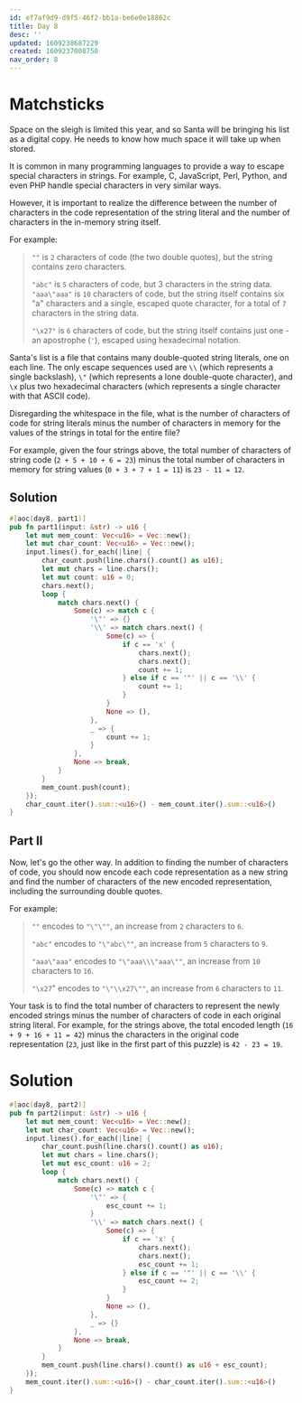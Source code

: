 ```yaml
---
id: ef7af9d9-d9f5-46f2-bb1a-be6e0e18862c
title: Day 8
desc: ''
updated: 1609238687229
created: 1609237008750
nav_order: 8
---
```


# Matchsticks

Space on the sleigh is limited this year, and so Santa will be bringing his list as a digital copy. He needs to know how much space it will take up when stored.

It is common in many programming languages to provide a way to escape special characters in strings. For example, C, JavaScript, Perl, Python, and even PHP handle special characters in very similar ways.

However, it is important to realize the difference between the number of characters in the code representation of the string literal and the number of characters in the in-memory string itself.

For example:

>`""` is `2` characters of code (the two double quotes), but the string contains zero characters.
>
>`"abc"` is `5` characters of code, but 3 characters in the string data.
`"aaa\"aaa"` is `10` characters of code, but the string itself contains six "a" characters and a single, escaped quote character, for a total of `7` characters in the string data.
>
>`"\x27"` is `6` characters of code, but the string itself contains just one - an apostrophe (`'`), escaped using hexadecimal notation.

Santa's list is a file that contains many double-quoted string literals, one on each line. The only escape sequences used are `\\` (which represents a single backslash), `\"` (which represents a lone double-quote character), and `\x` plus two hexadecimal characters (which represents a single character with that ASCII code).

Disregarding the whitespace in the file, what is the number of characters of code for string literals minus the number of characters in memory for the values of the strings in total for the entire file?

For example, given the four strings above, the total number of characters of string code (`2 + 5 + 10 + 6 = 23`) minus the total number of characters in memory for string values (`0 + 3 + 7 + 1 = 11`) is `23 - 11 = 12`.

## Solution
```rust
#[aoc(day8, part1)]
pub fn part1(input: &str) -> u16 {
    let mut mem_count: Vec<u16> = Vec::new();
    let mut char_count: Vec<u16> = Vec::new();
    input.lines().for_each(|line| {
        char_count.push(line.chars().count() as u16);
        let mut chars = line.chars();
        let mut count: u16 = 0;
        chars.next();
        loop {
            match chars.next() {
                Some(c) => match c {
                    '\"' => {}
                    '\\' => match chars.next() {
                        Some(c) => {
                            if c == 'x' {
                                chars.next();
                                chars.next();
                                count += 1;
                            } else if c == '"' || c == '\\' {
                                count += 1;
                            }
                        }
                        None => (),
                    },
                    _ => {
                        count += 1;
                    }
                },
                None => break,
            }
        }
        mem_count.push(count);
    });
    char_count.iter().sum::<u16>() - mem_count.iter().sum::<u16>()
}
```

## Part II

Now, let's go the other way. In addition to finding the number of characters of code, you should now encode each code representation as a new string and find the number of characters of the new encoded representation, including the surrounding double quotes.

For example:

>`""` encodes to `"\"\""`, an increase from `2` characters to `6`.
>
>`"abc"` encodes to `"\"abc\""`, an increase from `5` characters to `9`.
>
>`"aaa\"aaa"` encodes to `"\"aaa\\\"aaa\""`, an increase from `10` characters to `16`.
>
>`"\x27`" encodes to `"\"\\x27\""`, an increase from `6` characters to `11`.

Your task is to find the total number of characters to represent the newly encoded strings minus the number of characters of code in each original string literal. For example, for the strings above, the total encoded length (`16 + 9 + 16 + 11 = 42`) minus the characters in the original code representation (`23`, just like in the first part of this puzzle) is `42 - 23 = 19`.

# Solution
```rust
#[aoc(day8, part2)]
pub fn part2(input: &str) -> u16 {
    let mut mem_count: Vec<u16> = Vec::new();
    let mut char_count: Vec<u16> = Vec::new();
    input.lines().for_each(|line| {
        char_count.push(line.chars().count() as u16);
        let mut chars = line.chars();
        let mut esc_count: u16 = 2;
        loop {
            match chars.next() {
                Some(c) => match c {
                    '\"' => {
                        esc_count += 1;
                    }
                    '\\' => match chars.next() {
                        Some(c) => {
                            if c == 'x' {
                                chars.next();
                                chars.next();
                                esc_count += 1;
                            } else if c == '"' || c == '\\' {
                                esc_count += 2;
                            }
                        }
                        None => (),
                    },
                    _ => {}
                },
                None => break,
            }
        }
        mem_count.push(line.chars().count() as u16 + esc_count);
    });
    mem_count.iter().sum::<u16>() - char_count.iter().sum::<u16>()
}
```
